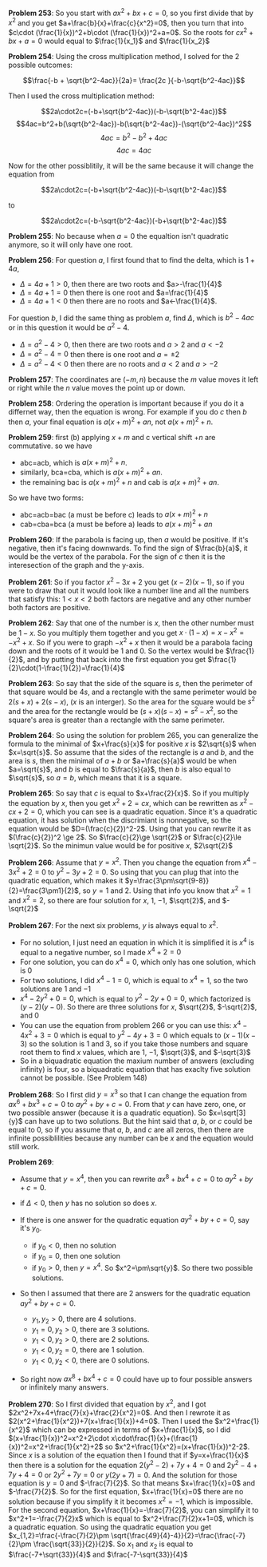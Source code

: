 **Problem 253**: So you start with $ax^2+bx+c=0$, so you first divide that by $x^2$ and you get $a+\frac{b}{x}+\frac{c}{x^2}=0$, then you turn that into $c\cdot (\frac{1}{x})^2+b\cdot (\frac{1}{x})^2+a=0$. So the roots for $cx^2+bx+a=0$ would equal to $\frac{1}{x_1}$ and $\frac{1}{x_2}$ 


**Problem 254**: Using the cross multiplication method, I solved for the 2 possible outcomes:

$$\frac{-b + \sqrt{b^2-4ac}}{2a}= \frac{2c }{-b-\sqrt{b^2-4ac}}$$

Then I used the cross multiplication method:

$$2a\cdot2c=(-b+\sqrt{b^2-4ac})(-b-\sqrt{b^2-4ac})$$
$$4ac=b^2+b(\sqrt{b^2-4ac})-b(\sqrt{b^2-4ac})-(\sqrt{b^2-4ac})^2$$
$$4ac=b^2-b^2+4ac$$
$$4ac=4ac$$

Now for the other possiblitily, it will be the same because it will change the equation from 

$$2a\cdot2c=(-b+\sqrt{b^2-4ac})(-b-\sqrt{b^2-4ac})$$

to

$$2a\cdot2c=(-b-\sqrt{b^2-4ac})(-b+\sqrt{b^2-4ac})$$

**Problem 255**: No because when $a=0$ the equaltion isn't quadratic anymore, so it will only have one root.


**Problem 256**: For question $a$, I first found that to find the delta, which is $1+4a$, 
* $\Delta=4a+1>0$, then there are two roots and $a>-\frac{1}{4}$
* $\Delta=4a+1=0$ then there is one root and $a=\frac{1}{4}$
* $\Delta=4a+1<0$ then there are no roots and $a<-\frac{1}{4}$.

For question $b$, I did the same thing as problem $a$, find $\Delta$, which is $b^2-4ac$ or in this question it would be $a^2-4$.
* $\Delta=a^2-4>0$, then there are two roots and $a>2$ and $a<-2$
* $\Delta=a^2-4=0$ then there is one root and $a=\pm2$
* $\Delta=a^2-4<0$ then there are no roots and $a<2$ and $a>-2$


**Problem 257**: The coordinates are $(-m, n)$ because the $m$ value moves it left or right while the $n$ value moves the point up or down.


**Problem 258**: Ordering the operation is important because if you do it a differnet way, then the equation is wrong. For example if you do $c$ then $b$ then $a$, your final equation is $a(x+m)^2+an$, not $a(x+m)^2+n$.


**Problem 259**: 
first (b) applying $x+m$ and c vertical shift $+n$ are commutative. so we have 
* abc=acb, which is $a(x+m)^2+n$.
* similarly, bca=cba, which is $a(x+m)^2+an$.
* the remaining bac is $a(x+m)^2+n$ and cab is $a(x+m)^2+an$.

So we have two forms:
* abc=acb=bac (a must be before c) leads to $a(x+m)^2+n$
* cab=cba=bca (a must be before a) leads to $a(x+m)^2+an$


**Problem 260**: If the parabola is facing up, then $a$ would be positive. If it's negative, then it's facing downwards. To find the sign of $\frac{b}{a}$, it would be the vertex of the parabola. For the sign of $c$ then it is the interesection of the graph and the y-axis.


**Problem 261**: So if you factor $x^2-3x+2$ you get $(x-2)(x-1)$, so if you were to draw that out it would look like a number line and all the numbers that satisfy this: $1<x<2$ both factors are negative and any other number both factors are positive.


**Problem 262**: Say that one of the number is $x$, then the other number must be $1-x$. So you multiply them together and you get $x\cdot(1-x)=x-x^2=-x^2+x$. So if you were to graph $-x^2+x$ then it would be a parabola facing down and the roots of it would be $1$ and $0$. So the vertex would be $\frac{1}{2}$, and by putting that back into the first equation you get $\frac{1}{2}\cdot(1-\frac{1}{2})=\frac{1}{4}$


**Problem 263**: So say that the side of the square is $s$, then the perimeter of that square would be $4s$, and a rectangle with the same perimeter would be $2(s+x)+2(s-x)$, ($x$ is an interger). So the area for the square would be $s^2$ and the area for the rectangle would be $(s+x)(s-x)=s^2-x^2$, so the square's area is greater than a rectangle with the same perimeter.


**Problem 264**: So using the solution for problem 265, you can generalize the formula to the minimal of $x+\frac{s}{x}$ for positive $x$ is $2\sqrt{s}$ when $x=\sqrt{s}$. So assume that the sides of the rectangle is $a$ and $b$, and the area is $s$, then the minimal of $a+b$ or $a+\frac{s}{a}$ would be when $a=\sqrt{s}$, and $b$ is equal to $\frac{s}{a}$, then $b$ is also equal to $\sqrt{s}$, so $a=b$, which means that it is a square.


**Problem 265**: So say that $c$ is equal to $x+\frac{2}{x}$. So if you multiply the equation by $x$, then you get $x^2+2=cx$, which can be rewritten as $x^2-cx+2=0$, which you can see is a quadratic equation. Since it's a quadratic equation, it has solution when the discrimiant is nonnegative, so the equation would be $D=(\frac{c}{2})^2-2$. Using that you can rewrite it as $(\frac{c}{2})^2 \ge 2$. So $\frac{c}{2}\ge \sqrt{2}$ or $\frac{c}{2}\le \sqrt{2}$. So the minimun value would be for positive $x$, $2\sqrt{2}$


**Problem 266**: Assume that $y=x^2$. Then you change the equation from $x^4-3x^2+2=0$ to $y^2-3y+2=0$. So using that you can plug that into the quadratic equation, which makes it $y=\frac{3\pm\sqrt{9-8}}{2}=\frac{3\pm1}{2}$, so $y=1$ and $2$. Using that info you know that $x^2=1$ and $x^2=2$, so there are four solution for $x$, $1$, $-1$, $\sqrt{2}$, and $-\sqrt{2}$




**Problem 267**: For the next six problems, $y$ is always equal to $x^2$.
* For no solution, I just need an equation in which it is simplified it is $x^4$ is equal to a negative number, so I made $x^4+2=0$
* For one solution, you can do $x^4=0$, which only has one solution, which is $0$
* For two solutions, I did $x^4-1=0$, which is equal to $x^4=1$, so the two solutions are $1$ and $-1$
* $x^4-2y^2+0=0$, which is equal to $y^2-2y+0=0$, which factorized is $(y-2)(y-0)$. So there are three solutions for $x$, $\sqrt{2}$, $-\sqrt{2}$, and $0$
* You can use the equation from problem 266 or you can use this: $x^4-4x^2+3=0$ which is equal to $y^2-4y+3=0$ which equals to $(x-1)(x-3)$ so the solution is $1$ and $3$, so if you take those numbers and square root them to find $x$ values, which are $1$, $-1$, $\sqrt{3}$, and $-\sqrt{3}$
* So in a biquadratic equation the maxium number of answers (excluding infinity) is four, so a biquadratic equation that has exaclty five solution cannot be possible. (See Problem 148)




**Problem 268**: So I first did $y=x^3$ so that I can change the equation from $ax^6+bx^3+c=0$ to $ay^2+by+c=0$. From that $y$ can have zero, one, or two possible answer (because it is a quadratic equation). So $x=\sqrt[3]{y}$ can have up to two solutions. But the hint said that $a$, $b$, or $c$ could be equal to $0$, so if you assume that $a$, $b$, and $c$ are all zeros, then there are infinite possiblilities because any number can be $x$ and the equation would still work. 




**Problem 269**: 

* Assume that $y=x^4$, then you can rewrite $ax^8+bx^4+c=0$ to $ay^2+by+c=0$. 
* if $\Delta<0$, then $y$ has no solution so does $x$.
* If there is one answer for the quadratic equation $ay^2+by+c=0$, say it's $y_0$. 
    * if $y_0<0$, then no solution
    * if $y_0=0$, then one solution
    * if $y_0>0$, then $y=x^4$. So $x^2=\pm\sqrt{y}$. So there two possible solutions.  
* So then I assumed that there are 2 answers for the quadratic equation $ay^2+by+c=0$. 
    * $y_1,y_2>0$, there are $4$ solutions.
    * $y_1=0,y_2>0$, there are $3$ solutions.
    * $y_1<0,y_2>0$, there are $2$ solutions.
    * $y_1<0,y_2=0$, there are $1$ solution.
    * $y_1<0,y_2<0$, there are $0$ solutions. 

* So right now $ax^8+bx^4+c=0$ could have up to four possible answers or infinitely many answers. 




**Problem 270**: So I first divided that equation by $x^2$, and I got $2x^2+7x+4+\frac{7}{x}+\frac{2}{x^2}=0$. And then I rewrote it as $2(x^2+\frac{1}{x^2})+7(x+\frac{1}{x})+4=0$. Then I used the $x^2+\frac{1}{x^2}$ which can be expressed in terms of $x+\frac{1}{x}$, so I did $(x+\frac{1}{x})^2=x^2+2\cdot x\cdot\frac{1}{x}+(\frac{1}{x})^2=x^2+\frac{1}{x^2}+2$ so $x^2+\frac{1}{x^2}=(x+\frac{1}{x})^2-2$. Since $x$ is a solution of the equation then I found that if $y=x+\frac{1}{x}$ then there is a solution for the equation $2(y^2-2)+7y+4=0$ and $2y^2-4+7y+4=0$ or $2y^2+7y=0$ or $y(2y+7)=0$. And the solution for those equation is $y=0$ and $-\frac{7}{2}$. So that means $x+\frac{1}{x}=0$ and $-\frac{7}{2}$. So for the first equation, $x+\frac{1}{x}=0$ there are no solution because if you simplify it it becomes $x^2=-1$, which is impossible. For the second equation, $x+\frac{1}{x}=-\frac{7}{2}$, you can simplify it to $x^2+1=-\frac{7}{2}x$ which is equal to $x^2+\frac{7}{2}x+1=0$, which is a quadratic equation. So using the quadratic equation you get $x_{1,2}=\frac{-\frac{7}{2}\pm \sqrt{\frac{49}{4}-4}}{2}=\frac{\frac{-7}{2}\pm \frac{\sqrt{33}}{2}}{2}$. So $x_1$ and $x_2$ is equal to $\frac{-7+\sqrt{33}}{4}$ and $\frac{-7-\sqrt{33}}{4}$






